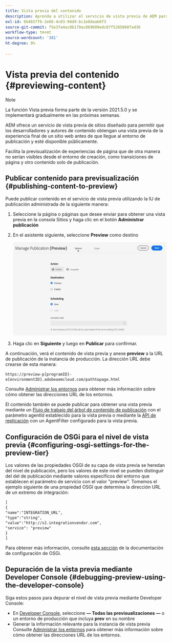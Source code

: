 ```yaml
---
title: Vista previa del contenido
description: Aprenda a utilizar el servicio de vista previa de AEM para obtener una vista previa del contenido antes de publicarlo.
exl-id: 6b4b57f6-2e66-4c83-94d9-bc1e0daab0f3
source-git-commit: f5e37a4ac8b179ac869609edc87f52858607ad36
workflow-type: tm+mt
source-wordcount: '381'
ht-degree: 0%

---
```


# Vista previa del contenido {#previewing-content}

>[!NOTE]
>
>La función Vista previa forma parte de la versión 2021.5.0 y se implementará gradualmente en las próximas semanas.

AEM ofrece un servicio de vista previa de sitios diseñado para permitir que los desarrolladores y autores de contenido obtengan una vista previa de la experiencia final de un sitio web antes de que llegue al entorno de publicación y esté disponible públicamente.

Facilita la previsualización de experiencias de página que de otra manera no serían visibles desde el entorno de creación, como transiciones de página y otro contenido solo de publicación.

## Publicar contenido para previsualización {#publishing-content-to-preview}

Puede publicar contenido en el servicio de vista previa utilizando la IU de publicación administrada de la siguiente manera:

1. Seleccione la página o páginas que desee enviar para obtener una vista previa en la consola Sitios y haga clic en el botón **Administrar publicación**
1. En el asistente siguiente, seleccione **Preview** como destino

   ![publicación gestionada](/help/sites-cloud/authoring/assets/previewmanagedpublication.png)

1. Haga clic en **Siguiente** y luego en **Publicar** para confirmar.

A continuación, verá el contenido de vista previa y anexe **preview** a la URL de publicación de la instancia de producción. La dirección URL debe crearse de esta manera:

```
https://preview-p[programID]-e[environmentID].adobeaemcloud.com/pathtopage.html
```

Consulte [Administrar los entornos](https://experienceleague.adobe.com/docs/experience-manager-cloud-manager/using/how-to-use/manage-your-environment.html?lang=en) para obtener más información sobre cómo obtener las direcciones URL de los entornos.

El contenido también se puede publicar para obtener una vista previa mediante un [Flujo de trabajo del árbol de contenido de publicación](https://experienceleague.adobe.com/docs/experience-manager-cloud-service/operations/replication.html?lang=en#publish-content-tree-workflow) con el parámetro agentId establecido para la vista previa o mediante la [API de replicación](/help/operations/replication.md#replication-api) con un AgentFilter configurado para la vista previa.

## Configuración de OSGi para el nivel de vista previa {#configuring-osgi-settings-for-the-preview-tier}

Los valores de las propiedades OSGI de su capa de vista previa se heredan del nivel de publicación, pero los valores de este nivel se pueden distinguir del del de publicación mediante valores específicos del entorno que establecen el parámetro de servicio con el valor &quot;preview&quot;. Tomemos el ejemplo siguiente de una propiedad OSGI que determina la dirección URL de un extremo de integración:

```
[
{
"name":"INTEGRATION_URL",
"type":"string",
"value":"http://s2.integrationvendor.com",
"service": "preview"
}
]
```

Para obtener más información, consulte [esta sección](/help/implementing/deploying/configuring-osgi.md#author-vs-publish-configuration) de la documentación de configuración de OSGi.

## Depuración de la vista previa mediante Developer Console {#debugging-preview-using-the-developer-console}

Siga estos pasos para depurar el nivel de vista previa mediante Developer Console:

* En [Developer Console](/help/implementing/developing/introduction/development-guidelines.md#aem-as-a-cloud-service-development-tools), seleccione **— Todas las previsualizaciones —** o un entorno de producción que incluya **prev** en su nombre
* Generar la información relevante para la instancia de vista previa
Consulte [Administrar los entornos](https://experienceleague.adobe.com/docs/experience-manager-cloud-manager/using/how-to-use/manage-your-environment.html?lang=en) para obtener más información sobre cómo obtener las direcciones URL de los entornos.
